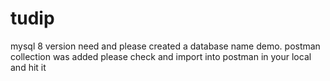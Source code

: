 # tudip
mysql 8 version need and please created a database name demo.
postman collection was added please check and import into postman in your local and  hit it 
